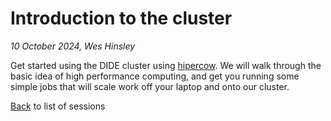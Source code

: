 # Introduction to the cluster

*10 October 2024, Wes Hinsley*

Get started using the DIDE cluster using [hipercow](https://mrc-ide.github.io/hipercow/).  We will walk through the basic idea of high performance computing, and get you running some simple jobs that will scale work off your laptop and onto our cluster.

[Back](..) to list of sessions
